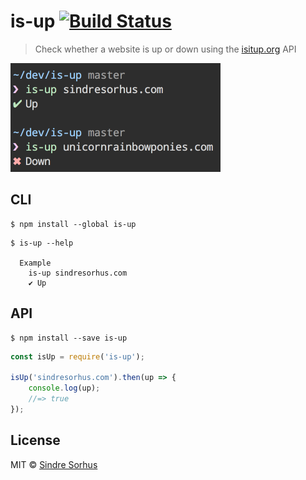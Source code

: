 # is-up [![Build Status](https://travis-ci.org/sindresorhus/is-up.svg?branch=master)](https://travis-ci.org/sindresorhus/is-up)

> Check whether a website is up or down using the [isitup.org](http://isitup.org) API

<img src="screenshot.png" width="336">


## CLI

```
$ npm install --global is-up
```

```
$ is-up --help

  Example
    is-up sindresorhus.com
    ✔︎ Up
```


## API

```
$ npm install --save is-up
```

```js
const isUp = require('is-up');

isUp('sindresorhus.com').then(up => {
	console.log(up);
	//=> true
});
```


## License

MIT © [Sindre Sorhus](http://sindresorhus.com)
